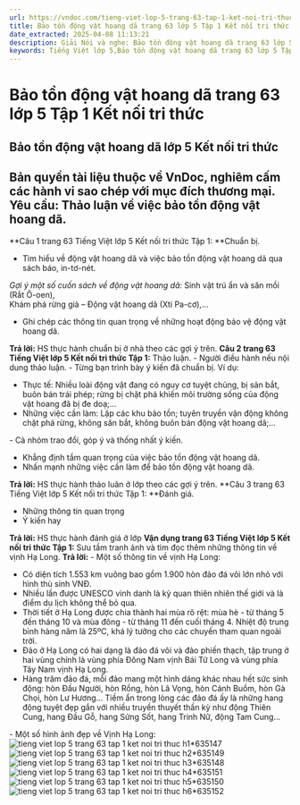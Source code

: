 ```yaml
---
url: https://vndoc.com/tieng-viet-lop-5-trang-63-tap-1-ket-noi-tri-thuc-319682
title: Bảo tồn động vật hoang dã trang 63 lớp 5 Tập 1 Kết nối tri thức - VnDoc.com
date_extracted: 2025-04-08 11:13:21
description: Giải Nói và nghe: Bảo tồn động vật hoang dã trang 63 lớp 5 Tập 1 Kết nối tri thức gồm các phần hướng dẫn giải chi tiết, đầy đủ nhất chỉ có trên VnDoc. Mời các bạn tham khảo.
keywords: Tiếng Việt lớp 5,Bảo tồn động vật hoang dã trang 63 lớp 5 Tập 1 Kết nối tri thức,Tiếng Việt lớp 5 trang 63 Tập 1 Kết nối tri thức,Bảo tồn động vật hoang dã lớp 5 Kết nối tri thức,Tiếng Việt lớp 5 Tập 1 trang 63 Kết nối tri thức,Bảo tồn động vật hoang dã lớp 5 trang 63,Tiếng Việt lớp 5 Kết nối tri thức,Tiếng Việt lớp 5 Tập 1,sgk Tiếng Việt lớp 5
---
```


# Bảo tồn động vật hoang dã trang 63 lớp 5 Tập 1 Kết nối tri thức
## **Bảo tồn động vật hoang dã lớp 5 Kết nối tri thức**
**Bản quyền tài liệu thuộc về VnDoc, nghiêm cấm các hành vi sao chép với mục đích thương mại.**
**Yêu cầu:** Thảo luận về việc bảo tồn động vật hoang dã.  
---  
**Câu 1 trang 63 Tiếng Việt lớp 5 Kết nối tri thức Tập 1: **Chuẩn bị.
  * Tìm hiểu về động vật hoang dã và việc bảo tồn động vật hoang dã qua  sách báo, in-tơ-nét.

_Gợi ý một số cuốn sách về động vật hoang dã:_ Sinh vật trú ẩn và săn mồi \(Rắt Ô-oen\),  
Khám phá rừng già – Động vật hoang dã \(Xti Pa-cơ\),...
  * Ghi chép các thông tin quan trọng về những hoạt động bảo vệ động vật hoang dã.

**Trả lời:**
HS thực hành chuẩn bị ở nhà theo các gợi ý trên.
**Câu 2 trang 63 Tiếng Việt lớp 5 Kết nối tri thức Tập 1:** Thảo luận.
\- Người điều hành nếu nội dung thảo luận.
\- Từng bạn trình bày ý kiến đã chuẩn bị. Ví dụ:
  * Thực tế: Nhiều loài động vật đang có nguy cơ tuyệt chủng, bị sản bắt, buôn bán trái phép; rừng bị chặt phá khiến môi trường sống của động vật hoang đã bị đe doạ;…
  * Những việc cần làm: Lập các khu bảo tồn; tuyên truyền vận động không chặt phá rừng, không săn bắt, không buôn bán động vật hoang dã;...

\- Cả nhóm trao đổi, góp ý và thống nhất ý kiến.
  * Khẳng định tầm quan trọng của việc bảo tồn động vật hoang dã.
  * Nhấn mạnh những việc cần làm để bảo tồn động vật hoang dã.

**Trả lời:**
HS thực hành thảo luân ở lớp theo các gợi ý trên.
**Câu 3 trang 63 Tiếng Việt lớp 5 Kết nối tri thức Tập 1: **Đánh giá.
  * Những thông tin quan trọng
  * Ý kiến hay

**Trả lời:**
HS thực hành đánh giá ở lớp
**Vận dụng trang 63 Tiếng Việt lớp 5 Kết nối tri thức Tập 1:** Sưu tầm tranh ảnh và tìm đọc thêm những thông tin về vịnh Hạ Long.
**Trả lời:**
\- Một số thông tin về vịnh Hạ Long:
  * Có diện tích 1.553 km vuông bao gồm 1.900 hòn đảo đá vôi lớn nhỏ với hình thù sinh VNĐ.
  * Nhiều lần được UNESCO vinh danh là kỳ quan thiên nhiên thế giới và là điểm du lịch không thể bỏ qua.
  * Thời tiết ở Hạ Long được chia thành hai mùa rõ rệt: mùa hè - từ tháng 5 đến tháng 10 và mùa đông - từ tháng 11 đến cuối tháng 4. Nhiệt độ trung bình hàng năm là 25ºC, khá lý tưởng cho các chuyến tham quan ngoài trời.
  * Đảo ở Hạ Long có hai dạng là đảo đá vôi và đảo phiến thạch, tập trung ở hai vùng chính là vùng phía Đông Nam vịnh Bái Tử Long và vùng phía Tây Nam vịnh Hạ Long.
  * Hàng trăm đảo đá, mỗi đảo mang một hình dáng khác nhau hết sức sinh động: hòn Đầu Người, hòn Rồng, hòn Lã Vọng, hòn Cánh Buồm, hòn Gà Chọi, hòn Lư Hương… Tiềm ẩn trong lòng các đảo đá ấy là những hang động tuyệt đẹp gắn với nhiều truyền thuyết thần kỳ như động Thiên Cung, hang Đầu Gỗ, hang Sửng Sốt, hang Trinh Nữ, động Tam Cung…

\- Một số hình ảnh đẹp về Vịnh Hạ Long:
![tieng viet lop 5 trang 63 tap 1 ket noi tri thuc h1*635147](https://i.vdoc.vn/data/image/2024/10/05/tieng-viet-lop-5-trang-63-tap-1-ket-noi-tri-thuc-h1.jpg)![tieng viet lop 5 trang 63 tap 1 ket noi tri thuc h2*635149](https://i.vdoc.vn/data/image/2024/10/05/tieng-viet-lop-5-trang-63-tap-1-ket-noi-tri-thuc-h2.jpg)![tieng viet lop 5 trang 63 tap 1 ket noi tri thuc h3*635148](https://i.vdoc.vn/data/image/2024/10/05/tieng-viet-lop-5-trang-63-tap-1-ket-noi-tri-thuc-h3.jpg)![tieng viet lop 5 trang 63 tap 1 ket noi tri thuc h4*635151](https://i.vdoc.vn/data/image/2024/10/05/tieng-viet-lop-5-trang-63-tap-1-ket-noi-tri-thuc-h4.jpg)![tieng viet lop 5 trang 63 tap 1 ket noi tri thuc h5*635150](https://i.vdoc.vn/data/image/2024/10/05/tieng-viet-lop-5-trang-63-tap-1-ket-noi-tri-thuc-h5.jpg)![tieng viet lop 5 trang 63 tap 1 ket noi tri thuc h6*635152](https://i.vdoc.vn/data/image/2024/10/05/tieng-viet-lop-5-trang-63-tap-1-ket-noi-tri-thuc-h6.jpg)
